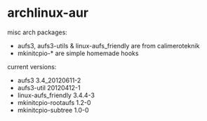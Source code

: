 archlinux-aur
=============

misc arch packages:

* aufs3, aufs3-utils & linux-aufs_friendly are from calimeroteknik
* mkinitcpio-* are simple homemade hooks

current versions:

* aufs3                     3.4_20120611-2
* aufs3-util                20120412-1
* linux-aufs_friendly       3.4.4-3
* mkinitcpio-rootaufs       1.2-0
* mkinitcpio-subtree        1.0-0
